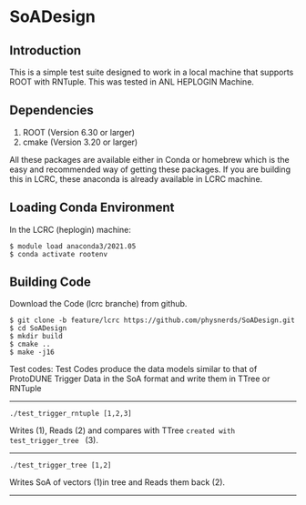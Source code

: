 # SoADesign

## Introduction
This is a simple test suite designed to work in a local machine that supports ROOT with RNTuple. This was tested in ANL HEPLOGIN Machine.


## Dependencies

1. ROOT (Version 6.30 or larger)
3. cmake (Version 3.20 or larger)

All these packages are available either in Conda or homebrew which is the easy and recommended way of getting these packages. If you are building this in LCRC, these anaconda is already available in LCRC machine. 

## Loading Conda Environment
In the LCRC (heplogin) machine:

```
$ module load anaconda3/2021.05
$ conda activate rootenv
```

## Building Code

Download the Code (lcrc branche) from github.
```
$ git clone -b feature/lcrc https://github.com/physnerds/SoADesign.git 
$ cd SoADesign
$ mkdir build
$ cmake ..
$ make -j16
```

Test codes:
Test Codes produce the data models similar to that of ProtoDUNE Trigger Data in the SoA format and write them in TTree or RNTuple
*********************************
```
./test_trigger_rntuple [1,2,3]
```
Writes (1), Reads (2) and compares with TTree ```created with test_trigger_tree ``` (3).
***********************************
```
./test_trigger_tree [1,2]
```
Writes SoA of vectors (1)in tree and Reads them back (2).
***********************************
